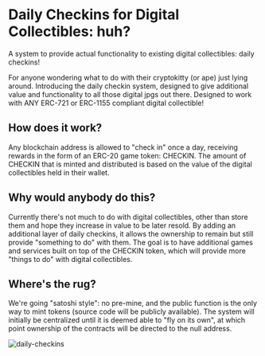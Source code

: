 # Daily Checkins for Digital Collectibles: huh?
A system to provide actual functionality to existing digital collectibles: daily checkins!

For anyone wondering what to do with their cryptokitty (or ape) just lying around. Introducing the daily checkin system, designed to give additional value and functionality to all those digital jpgs out there. Designed to work with ANY ERC-721 or ERC-1155 compliant digital collectible!

## How does it work?
Any blockchain address is allowed to "check in" once a day, receiving rewards in the form of an ERC-20 game token: CHECKIN. The amount of CHECKIN that is minted and distributed is based on the value of the digital collectibles held in their wallet.

## Why would anybody do this?
Currently there's not much to do with digital collectibles, other than store them and hope they increase in value to be later resold. By adding an additional layer of daily checkins, it allows the ownership to remain but still provide "something to do" with them. The goal is to have additional games and services built on top of the CHECKIN token, which will provide more "things to do" with digital collectibles.

## Where's the rug?
We're going "satoshi style": no pre-mine, and the public function is the only way to mint tokens (source code will be publicly available). The system will initially be centralized until it is deemed able to "fly on its own", at which point ownership of the contracts will be directed to the null address. 

![daily-checkins](https://user-images.githubusercontent.com/987237/204680892-a00cd40c-19a9-40ac-8f27-17d684a1f5a2.png)
